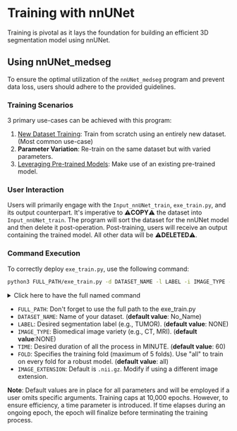# Training with nnUNet

Training is pivotal as it lays the foundation for building an efficient 3D segmentation model using nnUNet.

## Using nnUNet_medseg

To ensure the optimal utilization of the `nnUNet_medseg` program and prevent data loss, users should adhere to the provided guidelines.

### Training Scenarios

3 primary use-cases can be achieved with this program:

1. [New Dataset Training](train_new_dataset.md): Train from scratch using an entirely new dataset. (Most common use-case)
2. **Parameter Variation**: Re-train on the same dataset but with varied parameters.
3. [Leveraging Pre-trained Models](pretrained_model.md): Make use of an existing pre-trained model.

### User Interaction

Users will primarily engage with the `Input_nnUNet_train`, `exe_train.py`, and its output counterpart. It's imperative to ⚠️**COPY**⚠️ the dataset into `Input_nnUNet_train`. The program will sort the dataset for the nnUNet model and then delete it post-operation. Post-training, users will receive an output containing the trained model. All other data will be ⚠️**DELETED**⚠️.

### Command Execution

To correctly deploy `exe_train.py`, use the following command:

```bash
python3 FULL_PATH/exe_train.py -d DATASET_NAME -l LABEL -i IMAGE_TYPE -t TIME -f FOLD -e IMAGE_EXTENSION
```

<details>
  <summary>Click here to have the full named command </summary>

```bash
python3 FULL_PATH/exe_train.py --dataset_name DATASET_NAME --label LABEL --image_type IMAGE_TYPE --time TIME --fold FOLD --image_extension IMAGE_EXTENSION
```
</details>

- `FULL_PATH`: Don't forget to use the full path to the exe_train.py
- `DATASET_NAME`: Name of your dataset. (**default value**: No_Name)
- `LABEL`: Desired segmentation label (e.g., TUMOR). (**default value**: NONE)
- `IMAGE_TYPE`: Biomedical image variety (e.g., CT, MRI). (**default value**:NONE)
- `TIME`: Desired duration of all the process in MINUTE. (**default value**: 60)
- `FOLD`: Specifies the training fold (maximum of 5 folds). Use "all" to train on every fold for a robust model. (**default value**: all)
- `IMAGE_EXTENSION`: Default is `.nii.gz`. Modify if using a different image extension. 

**Note**: Default values are in place for all parameters and will be employed if a user omits specific arguments. Training caps at 10,000 epochs. However, to ensure efficiency, a time parameter is introduced. If time elapses during an ongoing epoch, the epoch will finalize before terminating the training process.

